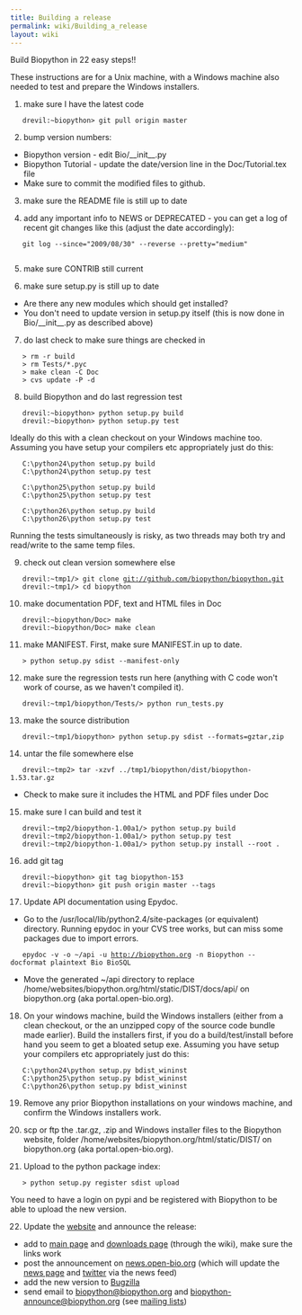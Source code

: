 ```yaml
---
title: Building a release
permalink: wiki/Building_a_release
layout: wiki
---
```


Build Biopython in 22 easy steps!!

These instructions are for a Unix machine, with a Windows machine also
needed to test and prepare the Windows installers.

1. make sure I have the latest code

`   drevil:~biopython> git pull origin master`

2. bump version numbers:

-   Biopython version - edit Bio/\_\_init\_\_.py
-   Biopython Tutorial - update the date/version line in the
    Doc/Tutorial.tex file
-   Make sure to commit the modified files to github.

3. make sure the README file is still up to date

4. add any important info to NEWS or DEPRECATED - you can get a log of
recent git changes like this (adjust the date accordingly):

`   git log --since="2009/08/30" --reverse --pretty="medium"`  
`   `

5. make sure CONTRIB still current

6. make sure setup.py is still up to date

-   Are there any new modules which should get installed?
-   You don't need to update version in setup.py itself (this is now
    done in Bio/\_\_init\_\_.py as described above)

7. do last check to make sure things are checked in

`   > rm -r build`  
`   > rm Tests/*.pyc`  
`   > make clean -C Doc`  
`   > cvs update -P -d `

8. build Biopython and do last regression test

`   drevil:~biopython> python setup.py build `  
`   drevil:~biopython> python setup.py test`

Ideally do this with a clean checkout on your Windows machine too.
Assuming you have setup your compilers etc appropriately just do this:

`   C:\python24\python setup.py build`  
`   C:\python24\python setup.py test`

`   C:\python25\python setup.py build`  
`   C:\python25\python setup.py test`

`   C:\python26\python setup.py build`  
`   C:\python26\python setup.py test`

Running the tests simultaneously is risky, as two threads may both try
and read/write to the same temp files.

9. check out clean version somewhere else

`   drevil:~tmp1/> git clone `[`git://github.com/biopython/biopython.git`](git://github.com/biopython/biopython.git)  
`   drevil:~tmp1/> cd biopython`

10. make documentation PDF, text and HTML files in Doc

`   drevil:~biopython/Doc> make`  
`   drevil:~biopython/Doc> make clean`

11. make MANIFEST. First, make sure MANIFEST.in up to date.

`   > python setup.py sdist --manifest-only `

12. make sure the regression tests run here (anything with C code won't
work of course, as we haven't compiled it).

`   drevil:~tmp1/biopython/Tests/> python run_tests.py`

13. make the source distribution

`   drevil:~tmp1/biopython> python setup.py sdist --formats=gztar,zip `

14. untar the file somewhere else

`   drevil:~tmp2> tar -xzvf ../tmp1/biopython/dist/biopython-1.53.tar.gz`

-   Check to make sure it includes the HTML and PDF files under Doc

15. make sure I can build and test it

`   drevil:~tmp2/biopython-1.00a1/> python setup.py build`  
`   drevil:~tmp2/biopython-1.00a1/> python setup.py test`  
`   drevil:~tmp2/biopython-1.00a1/> python setup.py install --root . `

16. add git tag

`   drevil:~biopython> git tag biopython-153`  
`   drevil:~biopython> git push origin master --tags`

17. Update API documentation using Epydoc.

-   Go to the /usr/local/lib/python2.4/site-packages (or equivalent)
    directory. Running epydoc in your CVS tree works, but can miss some
    packages due to import errors.

`   epydoc -v -o ~/api -u `[`http://biopython.org`](http://biopython.org)` -n Biopython --docformat plaintext Bio BioSQL`

-   Move the generated ~/api directory to replace
    /home/websites/biopython.org/html/static/DIST/docs/api/ on
    biopython.org (aka portal.open-bio.org).

18. On your windows machine, build the Windows installers (either from a
clean checkout, or the an unzipped copy of the source code bundle made
earlier). Build the installers first, if you do a build/test/install
before hand you seem to get a bloated setup exe. Assuming you have setup
your compilers etc appropriately just do this:

`   C:\python24\python setup.py bdist_wininst`  
`   C:\python25\python setup.py bdist_wininst`  
`   C:\python26\python setup.py bdist_wininst`

19. Remove any prior Biopython installations on your windows machine,
and confirm the Windows installers work.

20. scp or ftp the .tar.gz, .zip and Windows installer files to the
Biopython website, folder /home/websites/biopython.org/html/static/DIST/
on biopython.org (aka portal.open-bio.org).

21. Upload to the python package index:

`   > python setup.py register sdist upload`

You need to have a login on pypi and be registered with Biopython to be
able to upload the new version.

22. Update the [website](website "wikilink") and announce the release:

-   add to [main page](Main_Page "wikilink") and [downloads
    page](Download "wikilink") (through the wiki), make sure the links
    work
-   post the announcement on
    [news.open-bio.org](http://news.open-bio.org) (which will update the
    [news page](News "wikilink") and
    [twitter](http://twitter.com/Biopython) via the news feed)
-   add the new version to [Bugzilla](http://bugzilla.open-bio.org/)
-   send email to biopython@biopython.org and
    biopython-announce@biopython.org (see [mailing
    lists](Mailing_lists "wikilink"))

